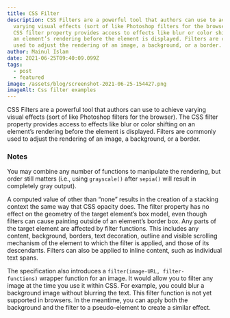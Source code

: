 ```yaml
---
title: CSS Filter
description: CSS Filters are a powerful tool that authors can use to achieve
  varying visual effects (sort of like Photoshop filters for the browser). The
  CSS filter property provides access to effects like blur or color shifting on
  an element’s rendering before the element is displayed. Filters are commonly
  used to adjust the rendering of an image, a background, or a border.
author: Mainul Islam
date: 2021-06-25T09:40:09.099Z
tags:
  - post
  - featured
image: /assets/blog/screenshot-2021-06-25-154427.png
imageAlt: Css filter examples
---
```

CSS Filters are a powerful tool that authors can use to achieve varying visual effects (sort of like Photoshop filters for the browser). The CSS filter property provides access to effects like blur or color shifting on an element’s rendering before the element is displayed. Filters are commonly used to adjust the rendering of an image, a background, or a border.

### Notes

You may combine any number of functions to manipulate the rendering, but order still matters (i.e., using `grayscale()` after `sepia()` will result in completely gray output).

A computed value of other than “none” results in the creation of a stacking context the same way that CSS opacity does. The filter property has no effect on the geometry of the target element’s box model, even though filters can cause painting outside of an element’s border box. Any parts of the target element are affected by filter functions. This includes any content, background, borders, text decoration, outline and visible scrolling mechanism of the element to which the filter is applied, and those of its descendants. Filters can also be applied to inline content, such as individual text spans.

The specification also introduces a `filter(image-URL, filter-functions)` wrapper function for an image. It would allow you to filter any image at the time you use it within CSS. For example, you could blur a background image without blurring the text. This filter function is not yet supported in browsers. In the meantime, you can apply both the background and the filter to a pseudo-element to create a similar effect.